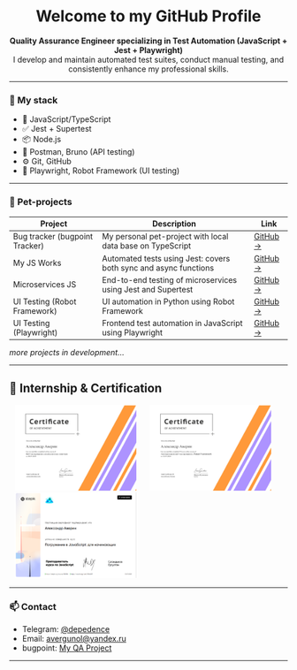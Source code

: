 <h1 align="center">Welcome to my GitHub Profile</h1>

<p align="center">
  <b>Quality Assurance Engineer specializing in Test Automation (JavaScript + Jest + Playwright)</b><br>
  I develop and maintain automated test suites, conduct manual testing, and consistently enhance my professional skills.
</p>

---

### 🧰 My stack

- 📌 JavaScript/TypeScript
- ✅ Jest + Supertest
- 📦 Node.js
- 📄 Postman, Bruno (API testing)
- ⚙️ Git, GitHub
- 🧪 Playwright, Robot Framework (UI testing)

---

### 📂 Pet-projects

| Project                     | Description                                                         | Link                                                                     |
|----------------------------|---------------------------------------------------------------------|---------------------------------------------------------------------------|
| Bug tracker (bugpoint Tracker) | My personal pet-project with local data base on TypeScript      | [GitHub →](https://github.com/depedence/bugpoint-tracker-qa)              |
| My JS Works                | Automated tests using Jest: covers both sync and async functions    | [GitHub →](https://github.com/depedence/my-js-works)                      |
| Microservices JS           | End-to-end testing of microservices using Jest and Supertest        | [GitHub →](https://github.com/depedence/microservices-js)                 |
| UI Testing (Robot Framework)| UI automation in Python using Robot Framework                      | [GitHub →](https://github.com/depedence/Portfolio)                        |
| UI Testing (Playwright)    | Frontend test automation in JavaScript using Playwright             | [GitHub →](https://github.com/depedence/UI-playwright)                    |

_more projects in development..._

---

## 📜 Internship & Certification

<img src="/certificate-2.jpg" width="220px" hspace="10px" alt="Internship Completion Certificate">  <img src="/certificate-1.jpg" width="220px" hspace="10px" alt="Internship Completion Certificate">
<img src="/srtificate-3.png" width="220px" hspace="10px" alt="Internship Completion Certificate">

---

### 📫 Contact

- Telegram: [@depedence](https://t.me/depedence)
- Email: avergunol@yandex.ru
- bugpoint: [My QA Project](https://t.me/bugpointqa)

---
